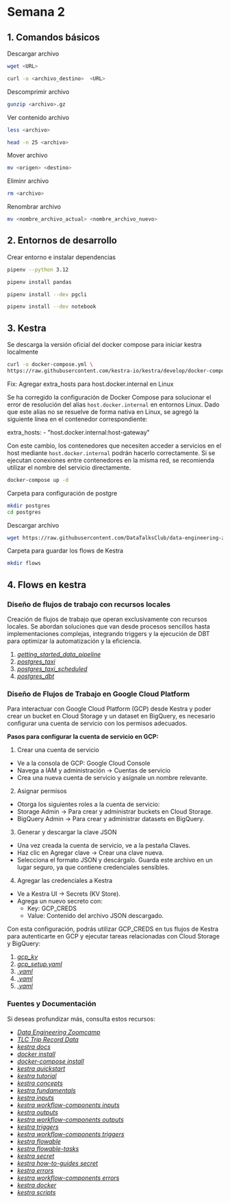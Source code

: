# Semana 2

## 1. Comandos básicos

Descargar archivo

```bash
wget <URL>
```

```bash
curl -o <archivo_destino>  <URL>
```

Descomprimir archivo

```bash
gunzip <archivo>.gz
```

Ver contenido archivo

```bash
less <archivo>

head -n 25 <archivo>
```

Mover archivo

```bash
mv <origen> <destino>
```

Eliminr archivo

```bash
rm <archivo>
```

Renombrar archivo

```bash
mv <nombre_archivo_actual> <nombre_archivo_nuevo>
```


## 2. Entornos de desarrollo

Crear entorno e instalar dependencias

```bash
pipenv --python 3.12
```

```bash
pipenv install pandas
```

```bash
pipenv install --dev pgcli
```

```bash
pipenv install --dev notebook
```

## 3. Kestra

Se descarga la versión oficial del docker compose para iniciar kestra localmente

```bash
curl -o docker-compose.yml \
https://raw.githubusercontent.com/kestra-io/kestra/develop/docker-compose.yml
```

Fix: Agregar extra_hosts para host.docker.internal en Linux

Se ha corregido la configuración de Docker Compose para solucionar el error de resolución del alias `host.docker.internal` en entornos Linux. Dado que este alias no se resuelve de forma nativa en Linux, se agregó la siguiente línea en el contenedor correspondiente:

  extra_hosts:
    - "host.docker.internal:host-gateway"

Con este cambio, los contenedores que necesiten acceder a servicios en el host mediante `host.docker.internal` podrán hacerlo correctamente. Si se ejecutan conexiones entre contenedores en la misma red, se recomienda utilizar el nombre del servicio directamente.

```bash
docker-compose up -d
```

Carpeta para configuración de postgre

```bash
mkdir postgres
cd postgres
```

Descargar archivo

```bash
wget https://raw.githubusercontent.com/DataTalksClub/data-engineering-zoomcamp/refs/heads/main/02-workflow-orchestration/postgres/docker-compose.yml
```


Carpeta para guardar los flows de Kestra

```bash
mkdir flows
```

## 4. Flows en kestra


### **Diseño de flujos de trabajo con recursos locales**

Creación de flujos de trabajo que operan exclusivamente con recursos locales. Se abordan soluciones que van desde procesos sencillos hasta implementaciones complejas, integrando triggers y la ejecución de DBT para optimizar la automatización y la eficiencia.

1. *[getting_started_data_pipeline](/w2/flows/getting_started_data_pipeline.yaml)*
2. *[postgres_taxi](/w2/flows/postgres_taxi.yaml)*
3. *[postgres_taxi_scheduled](/w2/flows/postgres_taxi_scheduled.yaml)*
4. *[postgres_dbt](/w2/flows/postgres_dbt.yaml)*

### **Diseño de Flujos de Trabajo en Google Cloud Platform**

Para interactuar con Google Cloud Platform (GCP) desde Kestra y poder crear un bucket en Cloud Storage y un dataset en BigQuery, es necesario configurar una cuenta de servicio con los permisos adecuados.

**Pasos para configurar la cuenta de servicio en GCP:**
1. Crear una cuenta de servicio
- Ve a la consola de GCP: Google Cloud Console
- Navega a IAM y administración → Cuentas de servicio
- Crea una nueva cuenta de servicio y asígnale un nombre relevante.

2. Asignar permisos
- Otorga los siguientes roles a la cuenta de servicio:
- Storage Admin → Para crear y administrar buckets en Cloud Storage.
- BigQuery Admin → Para crear y administrar datasets en BigQuery.

3. Generar y descargar la clave JSON
- Una vez creada la cuenta de servicio, ve a la pestaña Claves.
- Haz clic en Agregar clave → Crear una clave nueva.
- Selecciona el formato JSON y descárgalo.
 Guarda este archivo en un lugar seguro, ya que contiene credenciales sensibles.

4. Agregar las credenciales a Kestra
- Ve a Kestra UI → Secrets (KV Store).
- Agrega un nuevo secreto con:
  - Key: GCP_CREDS
  - Value: Contenido del archivo JSON descargado.

Con esta configuración, podrás utilizar GCP_CREDS en tus flujos de Kestra para autenticarte en GCP y ejecutar tareas relacionadas con Cloud Storage y BigQuery:

1. *[gcp_kv](/w2/flows/gcp_kv.yaml)*
2. *[gcp_setup.yaml](/w2/flows/gcp_setup.yaml)*
3. *[.yaml](/w2/flows/getting_started_data_pipeline.yaml)*
4. *[.yaml](/w2/flows/getting_started_data_pipeline.yaml)*
5. *[.yaml](/w2/flows/getting_started_data_pipeline.yaml)*



###  Fuentes y Documentación

Si deseas profundizar más, consulta estos recursos:

- *[Data Engineering Zoomcamp](https://github.com/DataTalksClub/data-engineering-zoomcamp/tree/main)*
- *[TLC Trip Record Data](https://www.nyc.gov/site/tlc/about/tlc-trip-record-data.page)*
- *[kestra docs](https://kestra.io/docs)*
- *[docker install](https://kestra.io/docs/installation/docker)*
- *[docker-compose install](https://kestra.io/docs/installation/docker-compose)*
- *[kestra quickstart](https://kestra.io/docs/getting-started/quickstart)*
- *[kestra tutorial](https://kestra.io/docs/getting-started/tutorial)*
- *[kestra concepts](https://kestra.io/docs/concepts)*
- *[kestra fundamentals](https://kestra.io/docs/tutorial/fundamentals)*
- *[kestra inputs](https://kestra.io/docs/tutorial/inputs)*
- *[kestra workflow-components inputs](https://kestra.io/docs/workflow-components/inputs)*
- *[kestra outputs](https://kestra.io/docs/tutorial/outputs)*
- *[kestra workflow-components outputs](https://kestra.io/docs/workflow-components/outputs)*
- *[kestra triggers](https://kestra.io/docs/tutorial/triggers)*
- *[kestra workflow-components triggers](https://kestra.io/docs/workflow-components/triggers)*
- *[kestra flowable](https://kestra.io/docs/tutorial/flowable)*
- *[kestra flowable-tasks](https://kestra.io/docs/workflow-components/tasks/flowable-tasks)*
- *[kestra secret](https://kestra.io/docs/concepts/secret)*
- *[kestra how-to-guides secret](https://kestra.io/docs/how-to-guides/secrets)*
- *[kestra errors](https://kestra.io/docs/tutorial/errors)*
- *[kestra workflow-components errors](https://kestra.io/docs/workflow-components/errors)*
- *[kestra docker](https://kestra.io/docs/tutorial/docker)*
- *[kestra scripts](https://kestra.io/docs/workflow-components/tasks/scripts)*









